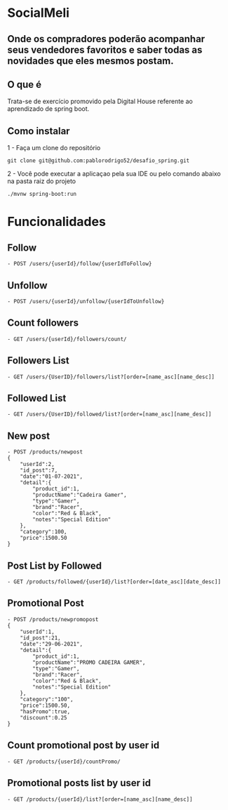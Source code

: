 # SocialMeli 
## Onde os compradores poderão acompanhar seus vendedores favoritos e saber todas as novidades que eles mesmos postam.

## O que é
Trata-se de exercício promovido pela Digital House referente ao aprendizado de spring boot.
## Como instalar
1 - Faça um clone do repositório
```shell
git clone git@github.com:pablorodrigo52/desafio_spring.git
```
2 - Você pode executar a aplicaçao pela sua IDE ou pelo comando abaixo na pasta raiz do projeto
```shell
./mvnw spring-boot:run
```

# Funcionalidades
## Follow
    - POST /users/{userId}/follow/{userIdToFollow}
## Unfollow
    - POST /users/{userId}/unfollow/{userIdToUnfollow}
## Count followers
    - GET /users/{userId}/followers/count/
## Followers List
    - GET /users/{UserID}/followers/list?[order=[name_asc][name_desc]]
## Followed List
    - GET /users/{UserID}/followed/list?[order=[name_asc][name_desc]]
## New post
    - POST /products/newpost
    {
        "userId":2,
        "id_post":7,
        "date":"01-07-2021",
        "detail":{
            "product_id":1,
            "productName":"Cadeira Gamer",
            "type":"Gamer",
            "brand":"Racer",
            "color":"Red & Black",
            "notes":"Special Edition"
        },
        "category":100,
        "price":1500.50
    }
## Post List by Followed 
    - GET /products/followed/{userId}/list?[order=[date_asc][date_desc]]

## Promotional Post
    - POST /products/newpromopost
    {
        "userId":1,
        "id_post":21,
        "date":"29-06-2021",
        "detail":{
            "product_id":1,
            "productName":"PROMO CADEIRA GAMER",
            "type":"Gamer",
            "brand":"Racer",
            "color":"Red & Black",
            "notes":"Special Edition"
        },
        "category":"100",
        "price":1500.50,
        "hasPromo":true,
        "discount":0.25
    }
## Count promotional post by user id
    - GET /products/{userId}/countPromo/
## Promotional posts list by user id
    - GET /products/{userId}/list?[order=[name_asc][name_desc]]
